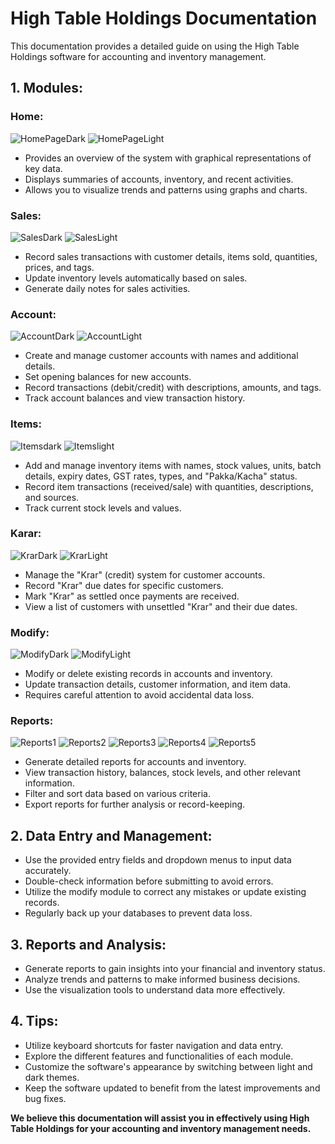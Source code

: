 # High Table Holdings Documentation
This documentation provides a detailed guide on using the High Table Holdings software for accounting and inventory management.
## 1. Modules:
### Home:
![HomePageDark](screenshots/homepagedark.png)
![HomePageLight](screenshots/homepagelight.png)
* Provides an overview of the system with graphical representations of key data.
* Displays summaries of accounts, inventory, and recent activities.
* Allows you to visualize trends and patterns using graphs and charts.
### Sales:
![SalesDark](screenshots/salesdark.png)
![SalesLight](screenshots/saleslight.png)
* Record sales transactions with customer details, items sold, quantities, prices, and tags.
* Update inventory levels automatically based on sales.
* Generate daily notes for sales activities.
### Account:
![AccountDark](screenshots/accountsdark.png)
![AccountLight](screenshots/accountslight.png)
* Create and manage customer accounts with names and additional details.
* Set opening balances for new accounts.
* Record transactions (debit/credit) with descriptions, amounts, and tags.
* Track account balances and view transaction history.
### Items:
![Itemsdark](screenshots/itemsdark.png)
![Itemslight](screenshots/itemslight.png)
* Add and manage inventory items with names, stock values, units, batch details, expiry dates, GST rates, types, and "Pakka/Kacha" status.
* Record item transactions (received/sale) with quantities, descriptions, and sources.
* Track current stock levels and values.
### Karar:
![KrarDark](screenshots/krardark.png)
![KrarLight](screenshots/krarlight.png)
* Manage the "Krar" (credit) system for customer accounts.
* Record "Krar" due dates for specific customers.
* Mark "Krar" as settled once payments are received.
* View a list of customers with unsettled "Krar" and their due dates.
### Modify:
![ModifyDark](screenshots/modifydark.png)
![ModifyLight](screenshots/modifylight.png)
* Modify or delete existing records in accounts and inventory.
* Update transaction details, customer information, and item data.
* Requires careful attention to avoid accidental data loss.
### Reports:
![Reports1](screenshots/reportsdark1.png)
![Reports2](screenshots/reportsdark2.png)
![Reports3](screenshots/reportslight1.png)
![Reports4](screenshots/reportslight2.png)
![Reports5](screenshots/reportslight3.png)
* Generate detailed reports for accounts and inventory.
* View transaction history, balances, stock levels, and other relevant information.
* Filter and sort data based on various criteria.
* Export reports for further analysis or record-keeping.

## 2. Data Entry and Management:
* Use the provided entry fields and dropdown menus to input data accurately.
* Double-check information before submitting to avoid errors.
* Utilize the modify module to correct any mistakes or update existing records.
* Regularly back up your databases to prevent data loss.
  
## 3. Reports and Analysis:
* Generate reports to gain insights into your financial and inventory status.
* Analyze trends and patterns to make informed business decisions.
* Use the visualization tools to understand data more effectively.

## 4. Tips:
* Utilize keyboard shortcuts for faster navigation and data entry.
* Explore the different features and functionalities of each module.
* Customize the software's appearance by switching between light and dark themes.
* Keep the software updated to benefit from the latest improvements and bug fixes.
  
**We believe this documentation will assist you in effectively using High Table Holdings for your accounting and inventory  management needs.**